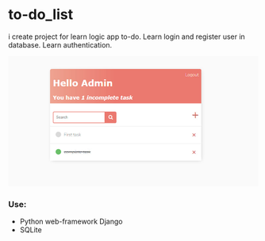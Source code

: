 # to-do_list

i create project for learn logic app to-do. Learn login and register user in database. Learn authentication. 

![image](https://github.com/andrew18ned/to-do_list/blob/main/exemple.jpg)

### Use:
* Python web-framework Django  
* SQLite
